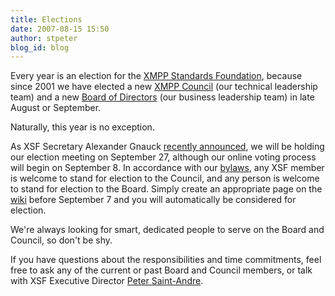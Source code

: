 ```yaml
---
title: Elections
date: 2007-08-15 15:50
author: stpeter
blog_id: blog
---
```


Every year is an election for the [XMPP Standards Foundation](http://www.xmpp.org/), because since 2001 we have elected a new [XMPP Council](http://www.xmpp.org/council) (our technical leadership team) and a new [Board of Directors](http://www.xmpp.org/xsf/board/) (our business leadership team) in late August or September.

Naturally, this year is no exception.

As XSF Secretary Alexander Gnauck [recently announced](http://mail.jabber.org/pipermail/members/2007-August/004461.html), we will be holding our election meeting on September 27, although our online voting process will begin on September 8. In accordance with our [bylaws](http://www.xmpp.org/xsf/docs/bylaws.shtml), any XSF member is welcome to stand for election to the Council, and any person is welcome to stand for election to the Board. Simply create an appropriate page on the [wiki](http://wiki.jabber.org/index.php/Board_and_Council_Elections_2007) before September 7 and you will automatically be considered for election.

We're always looking for smart, dedicated people to serve on the Board and Council, so don't be shy.

If you have questions about the responsibilities and time commitments, feel free to ask any of the current or past Board and Council members, or talk with XSF Executive Director [Peter Saint-Andre](http://www.xmpp.org/xsf/people/stpeter.shtml).
